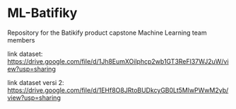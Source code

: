 # ML-Batifiky

Repository for the Batikify product capstone Machine Learning team members

link dataset: https://drive.google.com/file/d/1Jh8EumXOilphcp2wb1GT3ReFl37WJ2uW/view?usp=sharing

link dataset versi 2: https://drive.google.com/file/d/1EHf8O8JRtoBUDkcyGB0Lt5MlwPWwM2yb/view?usp=sharing 
